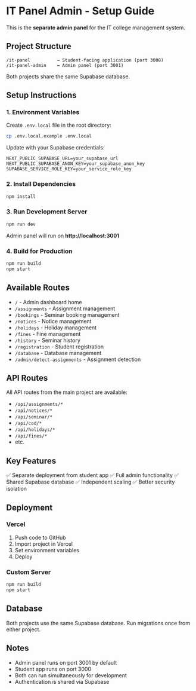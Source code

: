 # IT Panel Admin - Setup Guide

This is the **separate admin panel** for the IT college management system.

## Project Structure

```
/it-panel          → Student-facing application (port 3000)
/it-panel-admin    → Admin panel (port 3001)
```

Both projects share the same Supabase database.

## Setup Instructions

### 1. Environment Variables

Create `.env.local` file in the root directory:

```bash
cp .env.local.example .env.local
```

Update with your Supabase credentials:
```env
NEXT_PUBLIC_SUPABASE_URL=your_supabase_url
NEXT_PUBLIC_SUPABASE_ANON_KEY=your_supabase_anon_key
SUPABASE_SERVICE_ROLE_KEY=your_service_role_key
```

### 2. Install Dependencies

```bash
npm install
```

### 3. Run Development Server

```bash
npm run dev
```

Admin panel will run on **http://localhost:3001**

### 4. Build for Production

```bash
npm run build
npm start
```

## Available Routes

- `/` - Admin dashboard home
- `/assignments` - Assignment management
- `/bookings` - Seminar booking management
- `/notices` - Notice management
- `/holidays` - Holiday management
- `/fines` - Fine management
- `/history` - Seminar history
- `/registration` - Student registration
- `/database` - Database management
- `/admin/detect-assignments` - Assignment detection

## API Routes

All API routes from the main project are available:
- `/api/assignments/*`
- `/api/notices/*`
- `/api/seminar/*`
- `/api/cod/*`
- `/api/holidays/*`
- `/api/fines/*`
- etc.

## Key Features

✅ Separate deployment from student app
✅ Full admin functionality
✅ Shared Supabase database
✅ Independent scaling
✅ Better security isolation

## Deployment

### Vercel

1. Push code to GitHub
2. Import project in Vercel
3. Set environment variables
4. Deploy

### Custom Server

```bash
npm run build
npm start
```

## Database

Both projects use the same Supabase database. Run migrations once from either project.

## Notes

- Admin panel runs on port 3001 by default
- Student app runs on port 3000
- Both can run simultaneously for development
- Authentication is shared via Supabase
